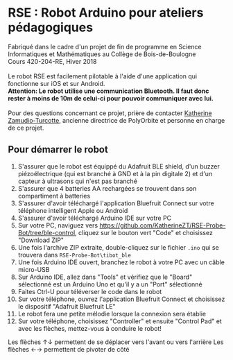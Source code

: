 # RSE : Robot Arduino pour ateliers pédagogiques

Fabriqué dans le cadre d'un projet de fin de programme en Science Informatiques et Mathématiques au Collège de Bois-de-Boulogne\
Cours 420-204-RE, Hiver 2018\
\
Le robot RSE est facilement pilotable à l'aide d'une application qui fonctionne sur iOS et sur Android.\
**Attention: Le robot utilise une communication Bluetooth. Il faut donc rester à moins de 10m de celui-ci pour pouvoir communiquer avec lui.**\
\
Pour des questions concernant ce projet, prière de contacter [Katherine Zamudio-Turcotte](https://www.linkedin.com/in/katherine-zt/), ancienne directrice de PolyOrbite et personne en charge de ce projet.

## Pour démarrer le robot
1. S'assurer que le robot est équippé du Adafruit BLE shield, d'un buzzer piézoélectrique (qui est branché à GND et à la pin digitale 2) et d'un capteur à ultrasons qui n'est pas branché
2. S'assurer que 4 batteries AA rechargées se trouvent dans son compartiment à batteries
3. S'assurer d'avoir téléchargé l'application Bluefruit Connect sur votre téléphone intelligent Apple ou Android
4. S'assurer d'avoir téléchargé Arduino IDE sur votre PC
5. Sur votre PC, naviguez vers https://github.com/KatherineZT/RSE-Probe-Bot/tree/ble-control, cliquez sur le bouton vert "Code" et choisissez "Download ZIP"
6. Une fois l'archive ZIP extraite, double-cliquez sur le fichier `.ino` qui se trouvera dans `RSE-Probe-Bot\tibot_ble`
7. Une fois Arduino IDE ouvert, branchez le robot à votre PC avec un câble micro-USB
8. Sur Arduino IDE, allez dans "Tools" et vérifiez que le "Board" sélectionné est un Arduino Uno et qu'il y a un "Port" sélectionné
9. Faites Ctrl-U pour téléverser le code dans le robot
10. Sur votre téléphone, ouvrez l'application Bluefruit Connect et choisissez le dispositif "Adafruit Bluefruit LE"
11. Le robot fera une petite mélodie lorsque la connexion sera établie
12. Sur votre téléphone, choisissez "Controller" et ensuite "Control Pad" et avec les flèches, mettez-vous à conduire le robot!

Les flèches ↑↓ permettent de se déplacer vers l'avant ou vers l'arrière
Les flèches ←→ permettent de pivoter de côté